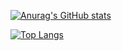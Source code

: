 [![Anurag's GitHub stats](https://github-readme-stats-markweng.vercel.app/api?username=markweng)](https://github.com/markweng)

[![Top Langs](https://github-readme-stats-markweng.vercel.app/api/top-langs/?username=markweng)](https://github.com/markweng)

<!--
**markweng/markweng** is a ✨ _special_ ✨ repository because its `README.md` (this file) appears on your GitHub profile.

Here are some ideas to get you started:

- 🔭 I’m currently working on ...
- 🌱 I’m currently learning ...
- 👯 I’m looking to collaborate on ...
- 🤔 I’m looking for help with ...
- 💬 Ask me about ...
- 📫 How to reach me: ...
- 😄 Pronouns: ...
- ⚡ Fun fact: ...
-->
